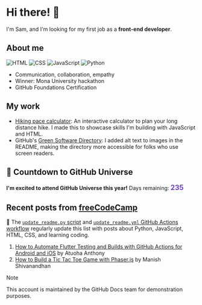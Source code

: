 # Hi there! 👋

I'm Sam, and I'm looking for my first job as a **front-end developer**.

## About me

![HTML](https://img.shields.io/badge/-HTML-E34F26?style=flat-square&logo=html5&logoColor=white)
![CSS](https://img.shields.io/badge/-CSS-1572B6?style=flat-square&logo=css3&logoColor=white)
![JavaScript](https://img.shields.io/badge/-JavaScript-F7DF1E?style=flat-square&logo=javascript&logoColor=black)
![Python](https://img.shields.io/badge/Python-FFD43B?style=flat-square&logo=python&logoColor=blue)

* Communication, collaboration, empathy
* Winner: Mona University hackathon
* GitHub Foundations Certification

## My work

* [Hiking pace calculator](https://new2code.github.io/hiking-pace-calculator/): An interactive calculator to plan your long distance hike. I made this to showcase skills I'm building with JavaScript and HTML. 
* GitHub's [Green Software Directory](https://github.com/github/GreenSoftwareDirectory): I added alt text to images in the README, making the directory more accessible for folks who use screen readers.

## 🚀 Countdown to GitHub Universe

**I'm excited to attend GitHub Universe this year!**
Days remaining: <span id="countdown" style="font-size:1.3em; color:#6e40c9; font-weight:bold">235</span>

## Recent posts from [freeCodeCamp](https://www.freecodecamp.org/news/)
🤖 The [`update_readme.py` script](./update_readme.py) and [`update_readme.yml` GitHub Actions workflow](.github/workflows/update_readme.yml) regularly update this list with posts about Python, JavaScript, HTML, CSS, and learning coding.

1. <a href='https://www.freecodecamp.org/news/how-to-automate-flutter-testing-and-builds-with-github-actions-for-android-and-ios/'>How to Automate Flutter Testing and Builds with GitHub Actions for Android and iOS</a> by Atuoha Anthony
2. <a href='https://www.freecodecamp.org/news/how-to-build-a-tic-tac-toe-game-with-phaserjs/'>How to Build a Tic Tac Toe Game with Phaser.js</a> by Manish Shivanandhan

> [!NOTE]
> This account is maintained by the GitHub Docs team for demonstration purposes.
